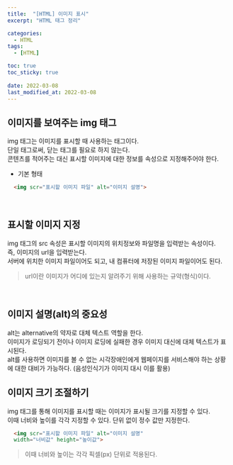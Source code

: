 ```yaml
---
title:  "[HTML] 이미지 표시"
excerpt: "HTML 태그 정리"

categories:
  - HTML
tags:
  - [HTML]

toc: true
toc_sticky: true
 
date: 2022-03-08
last_modified_at: 2022-03-08
---
```


## 이미지를 보여주는 img 태그
img 태그는 이미지를 표시할 때 사용하는 태그이다.<br>
단일 태그로써, 닫는 태그를 필요로 하지 않는다.<br>
콘텐츠를 적어주는 대신 표시할 이미지에 대한 정보를 속성으로 지정해주어야 한다.

- 기본 형태
```html
  <img scr="표시할 이미지 파일" alt="이미지 설명">
```
<br>

## 표시할 이미지 지정
img 태그의 src 속성은 표시할 이미지의 위치정보와 파일명을 입력받는 속성이다.<br>
즉, 이미지의 url을 입력받는다.<br>
서버에 위치한 이미지 파일이어도 되고, 내 컴퓨터에 저장된 이미지 파일이어도 된다.

> url이란 이미지가 어디에 있는지 알려주기 위해 사용하는 규약(형식)이다.

<br>

## 이미지 설명(alt)의 중요성
alt는 alternative의 약자로 대체 텍스트 역할을 한다.<br>
이미지가 로딩되기 전이나 이미지 로딩에 실패한 경우 이미지 대신에 대체 텍스트가 표시된다.<br>
alt를 사용하면 이미지를 볼 수 없는 시각장애인에게 웹페이지를 서비스해야 하는 상황에 대한 대비가 가능하다. (음성인식기가 이미지 대시 이를 활용)
<br>

## 이미지 크기 조절하기
img 태그를 통해 이미지를 표시할 때는 이미지가 표시될 크기를 지정할 수 있다.<br>
이때 너비와 높이를 각각 지정할 수 있다. 단위 없이 정수 값만 지정한다.

```html
  <img scr="표시할 이미지 파일" alt="이미지 설명"
  width="너비값" height="높이값">
```

> 이때 너비와 높이는 각각 픽셀(px) 단위로 적용된다.